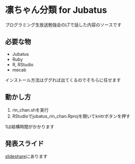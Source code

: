 凛ちゃん分類 for Jubatus
========================

プログラミング生放送勉強会のLTで話した内容のソースです

必要な物
--------

* Jubatus
* Ruby
* R, RStudio
* mecab

インストール方法はググれば出てくるのでそちらに任せます

動かし方
--------

1. rin_chan.shを実行
2. RStudioでjubatus_rin_chan.Rprojを開いてknitrボタンを押す

1は結構時間がかかります

発表スライド
------------

[slideshare](http://www.slideshare.net/__john_smith__/5-48156536)にあります
